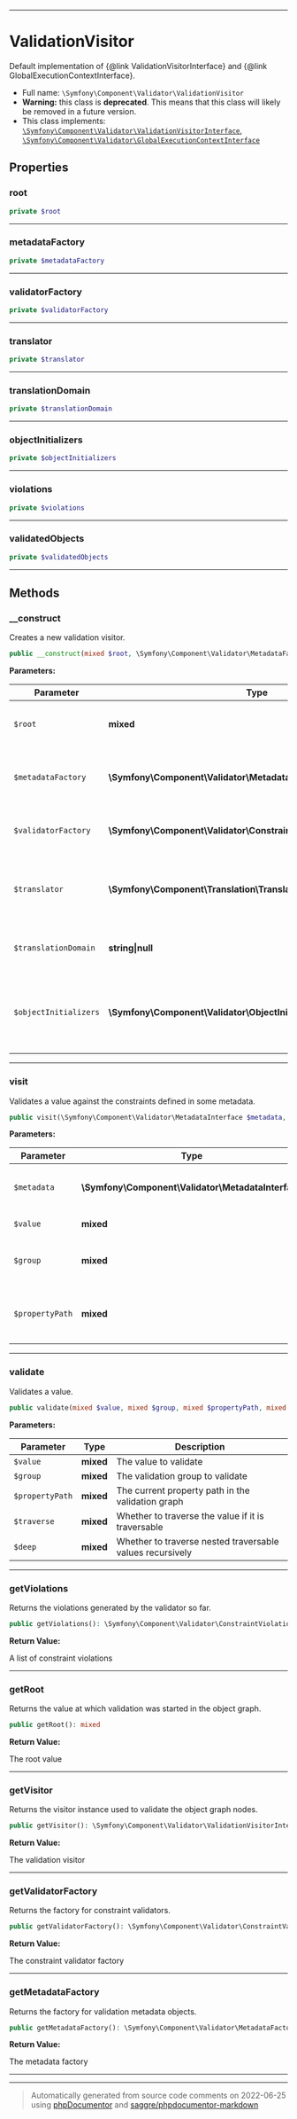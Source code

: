 ***

# ValidationVisitor

Default implementation of {@link ValidationVisitorInterface} and
{@link GlobalExecutionContextInterface}.



* Full name: `\Symfony\Component\Validator\ValidationVisitor`
* **Warning:** this class is **deprecated**. This means that this class will likely be removed in a future version.
* This class implements:
[`\Symfony\Component\Validator\ValidationVisitorInterface`](./ValidationVisitorInterface.md), [`\Symfony\Component\Validator\GlobalExecutionContextInterface`](./GlobalExecutionContextInterface.md)



## Properties


### root



```php
private $root
```






***

### metadataFactory



```php
private $metadataFactory
```






***

### validatorFactory



```php
private $validatorFactory
```






***

### translator



```php
private $translator
```






***

### translationDomain



```php
private $translationDomain
```






***

### objectInitializers



```php
private $objectInitializers
```






***

### violations



```php
private $violations
```






***

### validatedObjects



```php
private $validatedObjects
```






***

## Methods


### __construct

Creates a new validation visitor.

```php
public __construct(mixed $root, \Symfony\Component\Validator\MetadataFactoryInterface $metadataFactory, \Symfony\Component\Validator\ConstraintValidatorFactoryInterface $validatorFactory, \Symfony\Component\Translation\TranslatorInterface $translator, string|null $translationDomain = null, \Symfony\Component\Validator\ObjectInitializerInterface[] $objectInitializers = array()): mixed
```








**Parameters:**

| Parameter | Type | Description |
|-----------|------|-------------|
| `$root` | **mixed** | The value passed to the validator |
| `$metadataFactory` | **\Symfony\Component\Validator\MetadataFactoryInterface** | The factory for obtaining metadata instances |
| `$validatorFactory` | **\Symfony\Component\Validator\ConstraintValidatorFactoryInterface** | The factory for creating constraint validators |
| `$translator` | **\Symfony\Component\Translation\TranslatorInterface** | The translator for translating violation messages |
| `$translationDomain` | **string&#124;null** | The domain of the translation messages |
| `$objectInitializers` | **\Symfony\Component\Validator\ObjectInitializerInterface[]** | The initializers for preparing objects before validation |




***

### visit

Validates a value against the constraints defined in some metadata.

```php
public visit(\Symfony\Component\Validator\MetadataInterface $metadata, mixed $value, mixed $group, mixed $propertyPath): mixed
```








**Parameters:**

| Parameter | Type | Description |
|-----------|------|-------------|
| `$metadata` | **\Symfony\Component\Validator\MetadataInterface** | The metadata holding the constraints |
| `$value` | **mixed** | The value to validate |
| `$group` | **mixed** | The validation group to validate |
| `$propertyPath` | **mixed** | The current property path in the validation graph |




***

### validate

Validates a value.

```php
public validate(mixed $value, mixed $group, mixed $propertyPath, mixed $traverse = false, mixed $deep = false): mixed
```








**Parameters:**

| Parameter | Type | Description |
|-----------|------|-------------|
| `$value` | **mixed** | The value to validate |
| `$group` | **mixed** | The validation group to validate |
| `$propertyPath` | **mixed** | The current property path in the validation graph |
| `$traverse` | **mixed** | Whether to traverse the value if it is traversable |
| `$deep` | **mixed** | Whether to traverse nested traversable values recursively |




***

### getViolations

Returns the violations generated by the validator so far.

```php
public getViolations(): \Symfony\Component\Validator\ConstraintViolationListInterface
```









**Return Value:**

A list of constraint violations



***

### getRoot

Returns the value at which validation was started in the object graph.

```php
public getRoot(): mixed
```









**Return Value:**

The root value



***

### getVisitor

Returns the visitor instance used to validate the object graph nodes.

```php
public getVisitor(): \Symfony\Component\Validator\ValidationVisitorInterface
```









**Return Value:**

The validation visitor



***

### getValidatorFactory

Returns the factory for constraint validators.

```php
public getValidatorFactory(): \Symfony\Component\Validator\ConstraintValidatorFactoryInterface
```









**Return Value:**

The constraint validator factory



***

### getMetadataFactory

Returns the factory for validation metadata objects.

```php
public getMetadataFactory(): \Symfony\Component\Validator\MetadataFactoryInterface
```









**Return Value:**

The metadata factory



***


***
> Automatically generated from source code comments on 2022-06-25 using [phpDocumentor](http://www.phpdoc.org/) and [saggre/phpdocumentor-markdown](https://github.com/Saggre/phpDocumentor-markdown)
